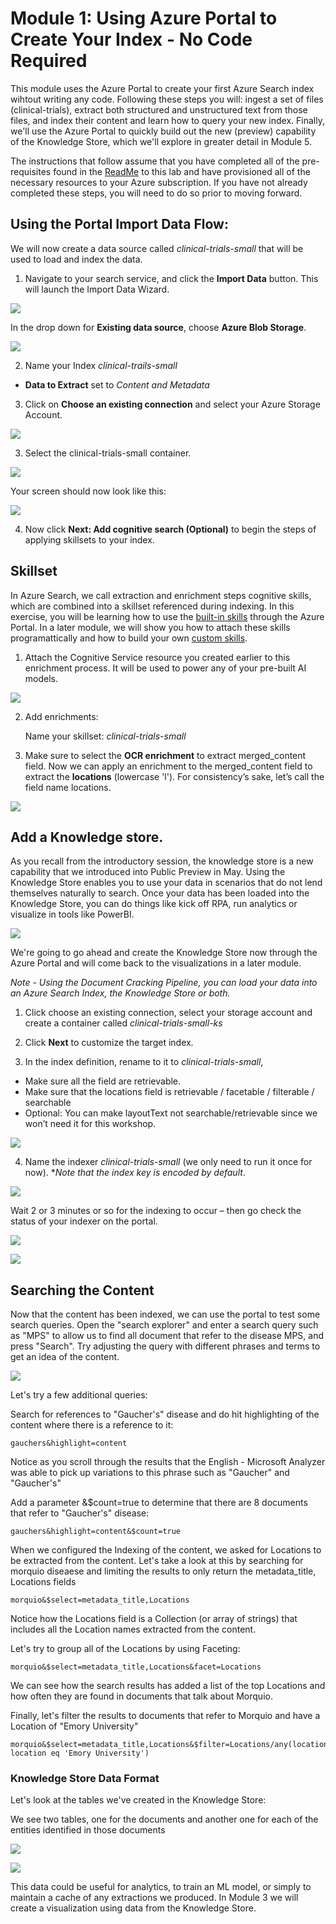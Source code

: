 
# Module 1: Using Azure Portal to Create Your Index - No Code Required

This module uses the Azure Portal to create your first Azure Search index wihtout writing any code.  Following these steps you will: ingest a set of files (clinical-trials), extract both structured and unstructured text from those files, and index their content and learn how to query your new index.  Finally, we'll use the Azure Portal to quickly build out the new (preview) capability of the Knowledge Store, which we'll explore in greater detail in Module 5.

The instructions that follow assume that you have completed all of the pre-requisites found in the [ReadMe](https://github.com/cynotebo/KM-Workshop/blob/master/README.md) to this lab and have provisioned all of the necessary resources to your Azure subscription.  If you have not already completed these steps, you will need to do so prior to moving forward.

## Using the Portal Import Data Flow:

We will now create a data source called *clinical-trials-small* that will be used to load and index the data.

1. Navigate to your search service, and click the **Import Data** button. This will launch the Import Data Wizard.

 ![](images/importdata.png)
 
In the drop down for **Existing data source**, choose **Azure Blob Storage**.

![](images/datasource.png)
 
2. Name your Index *clinical-trails-small*
+ **Data to Extract** set to *Content and Metadata*
3. Click on **Choose an existing connection** and select your Azure Storage Account. 

 
 ![](images/chooseconnection.png)
 
3. Select the clinical-trials-small container.

![](images/selectcontainer.png)

Your screen should now look like this:

![](images/connectblob.jpg)

4. Now click **Next: Add cognitive search (Optional)** to begin the steps of applying skillsets to your index.

## Skillset
In Azure Search, we call extraction and enrichment steps cognitive skills, which are combined into a skillset referenced during indexing.  In this exercise, you will be learning how to use the [built-in skills](https://docs.microsoft.com/en-us/azure/search/cognitive-search-predefined-skills) through the Azure Portal.  In a later module, we will show you how to attach these skills programattically and how to build your own [custom skills](https://docs.microsoft.com/en-us/azure/search/cognitive-search-custom-skill-interface). 


1. Attach the Cognitive Service resource you created earlier to this enrichment process. It will be used to power any of your pre-built AI models.

![](images/skillset.png)

2. Add enrichments:

    Name your skillset: *clinical-trials-small*

3. Make sure to select the **OCR enrichment** to extract merged_content field.  Now we can apply an enrichment to the merged_content field to extract the **locations** (lowercase 'l').  For consistency’s sake, let’s call the field name locations. 

![](images/enrichments.png)

## Add a Knowledge store. 
As you recall from the introductory session, the knowledge store is a new capability that we introduced into Public Preview in May.  Using the Knowledge Store enables you to use your data in scenarios that do not lend themselves naturally to search.  Once your data has been loaded into the Knowledge Store, you can do things like kick off RPA, run analytics or visualize in tools like PowerBI.

![](images/addks.png)

We're going to go ahead and create the Knowledge Store now through the Azure Portal and will come back to the visualizations in a later module.

*Note - Using the Document Cracking Pipeline, you can load your data into an Azure Search Index, the Knowledge Store or both.*
1. Click choose an existing connection, select your storage account and create a container called *clinical-trials-small-ks*
2. Click **Next** to customize the target index.

3.	In the index definition, rename to it to *clinical-trials-small*,
- Make sure all the field are retrievable. 
- Make sure that the locations field is retrievable / facetable / filterable / searchable
- Optional: You can make layoutText not searchable/retrievable since we won’t need it for this workshop.

 ![](images/indexdef.png)
 
4.	Name the indexer *clinical-trials-small* (we only need to run it once for now). **Note that the index key is encoded by default*.
 
![](images/indexer.png)

Wait 2 or 3 minutes or so for the indexing to occur – then go check the status of your indexer on the portal.  
 
![](images/chkstatus.png)


![](images/chkstatus2.png)

## Searching the Content
Now that the content has been indexed, we can use the portal to test some search queries. Open the "search explorer" and enter a search query such as "MPS" to allow us to find all document that refer to the disease MPS, and press "Search". Try adjusting the query with different phrases and terms to get an idea of the content.
 
 ![](images/srchexplore.png)
 
Let's try a few additional queries:

Search for references to "Gaucher's" disease and do hit highlighting of the content where there is a reference to it:
```
gauchers&highlight=content
```
Notice as you scroll through the results that the English - Microsoft Analyzer was able to pick up variations to this phrase such as "Gaucher" and "Gaucher's"

Add a parameter &$count=true to determine that there are 8 documents that refer to "Gaucher's" disease:
```
gauchers&highlight=content&$count=true
```

When we configured the Indexing of the content, we asked for Locations to be extracted from the content.  Let's take a look at this by searching for morquio diseaese and limiting the results to only return the metadata_title, Locations fields 
```
morquio&$select=metadata_title,Locations
```
Notice how the Locations field is a Collection (or array of strings) that includes all the Location names extracted from the content.

Let's try to group all of the Locations by using Faceting:
```
morquio&$select=metadata_title,Locations&facet=Locations
```
We can see how the search results has added a list of the top Locations and how often they are found in documents that talk about Morquio.

Finally, let's filter the results to documents that refer to Morquio and have a Location of "Emory University"
```
morquio&$select=metadata_title,Locations&$filter=Locations/any(location: location eq 'Emory University') 
```
 
### Knowledge Store Data Format
Let's look at the tables we've created in the Knowledge Store:

We see two tables, one for the documents and another one for each of the entities identified in those documents 

![](images/kstable.png)


![](images/kstable2.png)

This data could be useful for analytics, to train an ML model, or simply to maintain a cache of any extractions we produced. In Module 3 we will create a visualization using data from the Knowledge Store.
